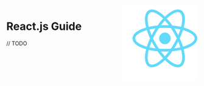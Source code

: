 <img src="https://raw.githubusercontent.com/Gorachevsky/guides/edb5611cec7b899434a78750261f856a21160292/docs/images/react-logo.svg" align="right" width="200" height="200" />

# React.js Guide

// TODO

